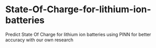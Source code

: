 # State-Of-Charge-for-lithium-ion-batteries
Predict State Of Charge for lithium ion batteries using PINN for better accuracy with our own research 


